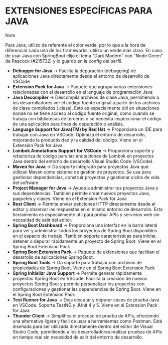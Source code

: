 # EXTENSIONES ESPECÍFICAS PARA JAVA
> [!NOTE]
> Para Java, utilizo de referente el color verde, por lo que a la hora de diferenciar cada uno de los frameworks, utilizo un verde más claro. En caso de usar Java con SpringBoot elijo el tema "Dark Modern" con "Node Green" de Peacock (#215732) y lo guardo en la config del perfil.

- **Debugger for Java** → Facilita la depuración (debugging) de aplicaciones Java directamente desde el entorno de desarrollo de VSCode
- **Extension Pack for Java** → Paquete que agrupa varias extensiones relacionadas con el desarrollo en el lenguaje de programación Java
- **Java Decompiler** → Descompila archivos de clase Java, permitiendo a los desarrolladores ver el código fuente original a partir de los archivos de clase compilados (.class). Esto es especialmente útil en situaciones donde no se tiene acceso al código fuente original, como cuando se trabaja con bibliotecas de terceros o se necesita inspeccionar el código de una aplicación para fines de depuración o análisis.
- **Language Support for Java(TM) by Red Hat** → Proporciona un IDE para trabajar con Java en VSCode. Optimiza el entorno de desarrollo, mejorando la productividad y la calidad del código. Viene en el Extension Pack for Java
- **Lombok Annotations Support for VSCode** → Proporciona soporte y refactoriza de código para las anotaciones de Lombok en proyectos Java dentro del entorno de desarrollo Visual Studio Code (VSCode).
- **Maven for Java** → Da soporte integrado para proyectos Java que utilizan Maven como sistema de gestión de proyectos. Se usa para gestionar dependencias, construir proyectos y gestionar ciclos de vida del software
- **Project Manager for Java** → Ayuda a administrar tus proyectos Java y sus dependencias. También permite crear nuevos proyectos Java, paquetes y clases. Viene en el Extension Pack for Java
- **Rest Client** → Permite enviar peticiones HTTP directamente desde el editor y observar las respuestas en el mismo entorno de desarrollo. Esta herramienta es especialmente útil para probar APIs y servicios web sin necesidad de salir del editor.
- **Spring Boot Dashboard** → Proporciona una interfaz en la barra lateral para ver y administrar todos los proyectos de Spring Boot disponibles en el espacio de trabajo. También soporta características para iniciar, detener o depurar rápidamente un proyecto de Spring Boot. Viene en el Spring Boot Extension Pack
- **Spring Boot Extension Pack** → Paquete de extensiones que facilitan el desarrollo de aplicaciones Spring Boot. 
- **Spring Boot Tools** → Da soporte para trabajar con archivos de propiedades de Spring Boot. Viene en el Spring Boot Extension Pack
- **Spring Initializr Java Support** → Permite generar rápidamente proyectos Spring Boot en VSCode. Facilita la creación de nuevos proyectos Spring Boot y permite personalizar los proyectos con configuraciones y gestionar las dependencias de Spring Boot. Viene en el Spring Boot Extension Pack
- **Test Runner for Java** → Deja ejecutar y depurar casos de prueba Java en VSCode. Soporta TestNG y JUnit 4 y 5. Viene en el Extension Pack for Java
- **Thunder Client** → Simplifica el proceso de prueba de APIs, ofreciendo una alternativa ligera y fácil de usar a herramientas como Postman. Está diseñada para ser utilizada directamente dentro del editor de Visual Studio Code, permitiendo a los desarrolladores realizar pruebas de APIs en tiempo real sin necesidad de salir del entorno de desarrollo.